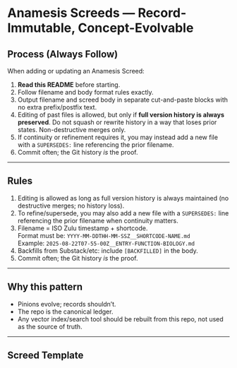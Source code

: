 # Anamesis Screeds — Record-Immutable, Concept-Evolvable

## Process (Always Follow)
When adding or updating an Anamesis Screed:

1. **Read this README** before starting.
2. Follow filename and body format rules exactly.
3. Output filename and screed body in separate cut-and-paste blocks with no extra prefix/postfix text.
4. Editing of past files is allowed, but only if **full version history is always preserved**. Do not squash or rewrite history in a way that loses prior states. Non-destructive merges only.
5. If continuity or refinement requires it, you may instead add a new file with a `SUPERSEDES:` line referencing the prior filename.
6. Commit often; the Git history *is* the proof.

---

## Rules
1. Editing is allowed as long as full version history is always maintained (no destructive merges; no history loss).
2. To refine/supersede, you may also add a new file with a `SUPERSEDES:` line referencing the prior filename when continuity matters.
3. Filename = ISO Zulu timestamp + shortcode.  
   Format must be: `YYYY-MM-DDTHH-MM-SSZ__SHORTCODE-NAME.md`  
   Example: `2025-08-22T07-55-00Z__ENTRY-FUNCTION-BIOLOGY.md`
4. Backfills from Substack/etc: include `[BACKFILLED]` in the body.
5. Commit often; the Git history *is* the proof.

---

## Why this pattern
- Pinions evolve; records shouldn’t.  
- The repo is the canonical ledger.  
- Any vector index/search tool should be rebuilt from this repo, not used as the source of truth.

---

## Screed Template
